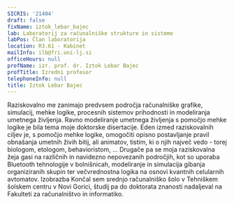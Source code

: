 ```yaml
---
SICRIS: '21404'
draft: false
fixName: iztok_lebar_bajec
lab: Laboratorij za računalniške strukture in sisteme
labPos: Član laboratorija
location: R3.61 - Kabinet
mailInfo: ilb@fri.uni-lj.si
officeHours: null
profName: izr. prof. dr. Iztok Lebar Bajec
profTitle: Izredni profesor
telephoneInfo: null
title: Iztok Lebar Bajec
---
```



Raziskovalno me zanimajo predvsem področja računalniške grafike, simulacij, mehke logike, procesnih sistemov prihodnosti in modeliranja umetnega življenja. Ravno modeliranje umetnega življenja s pomočjo mehke logike je bila tema moje doktorske disertacije. Eden izmed raziskovalnih ciljev je, s pomočjo mehke logike, omogočiti opisno postavljanje pravil obnašanja umetnih živih bitij, ali animatov, tistim, ki o njih največ vedo - torej biologom, etologom, behavioristom, ... Drugače pa se moja raziskovalna žeja gasi na različnih in navidezno nepovezanih področjih, kot so uporaba Bluetooth tehnologije v bolnišnicah, modeliranje in simulacija gibanja organiziranih skupin ter večvrednostna logika na osnovi kvantnih celularnih avtomatov.
Izobrazba
Končal sem srednjo računalniško šolo v Tehniškem šolskem centru v Novi Gorici, študij pa do doktorata znanosti nadaljeval na Fakulteti za računalništvo in informatiko.
